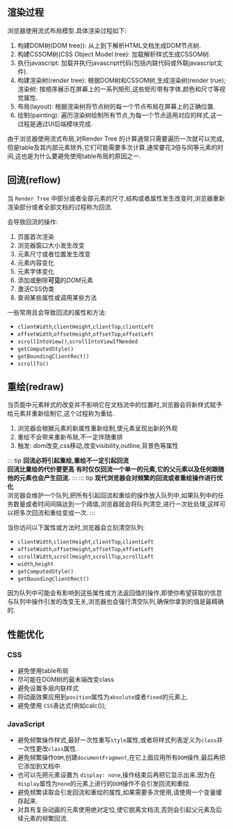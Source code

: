 ## 渲染过程
浏览器使用流式布局模型.具体渲染过程如下:
1. 构建DOM树(DOM tree)): 从上到下解析HTML文档生成DOM节点树.
2. 构建CSSOM树(CSS Object Model tree): 加载解析样式生成CSSOM树.
3. 执行javascript: 加载并执行javascript代码(包括内联代码或外联javascript文件).
4. 构建渲染树(render tree): 根据DOM树和CSSOM树,生成渲染树(render true);渲染树: 按顺序展示在屏幕上的一系列矩形,这些矩形带有字体,颜色和尺寸等视觉属性.
5. 布局(layout): 根据渲染树将节点树的每一个节点布局在屏幕上的正确位置.
6. 绘制(painting): 遍历渲染树绘制所有节点,为每一个节点适用对应的样式,这一过程是通过UI后端模块完成.

由于浏览器使用流式布局,对Render Tree 的计算通常只需要遍历一次就可以完成,但是table及其内部元素除外,它们可能需要多次计算,通常要花3倍与同等元素的时间,这也是为什么要避免使用table布局的原因之一.

## 回流(reflow)
当 `Render Tree` 中部分或者全部元素的尺寸,结构或者属性发生改变时,浏览器重新渲染部分或者全部文档的过程称为回流.

会导致回流的操作:
1. 页面首次渲染
2. 浏览器窗口大小发生改变
3. 元素尺寸或者位置发生改变
4. 元素内容变化
5. 元素字体变化
6. 添加或删除**可见**的*DOM*元素
7. 激活CSS伪类
8. 查询某些属性或调用某些方法

一些常用且会导致回流的属性和方法:
- `clientWidth`,`clientHeight`,`clientTop`,`clientLeft`
- `offsetWidth`,`offsetHeight`,`offsetTop`,`offsetLeft`
- `scrollIntoView()`,`scrollIntoViewIfNeeded`
- `getComputedStyle()`
- `getBoundingClientRect()`
- `scrollTo()`

## 重绘(redraw)

当页面中元素样式的改变并不影响它在文档流中的位置时,浏览器会将新样式赋予给元素并重新绘制它,这个过程称为重绘.

1. 浏览器会根据元素的新属性重新绘制,使元素呈现出新的外观
2. 重绘不会带来重新布局,不一定伴随重排
3. 触发: dom改变,css移动,改变visibility,outline,背景色等属性

::: tip
**回流必将引起重绘,重绘不一定引起回流**\
**回流比重绘的代价要更高**
**有时仅仅回流一个单一的元素,它的父元素以及任何跟随他的元素也会产生回流.**
:::
::: tip
**现代浏览器会对频繁的回流或者重绘操作进行优化**\
浏览器会维护一个队列,把所有引起回流和重绘的操作放入队列中,如果队列中的任务数量或者时间间隔达到一个阈值,浏览器就会将队列清空,进行一次批处理,这样可以把多次回流和重绘变成一次.
:::

当你访问以下属性或方法时,浏览器会立刻清空队列:
- `clientWidth`,`clientHeight`,`clientTop`,`clientLeft`
- `offsetWidth`,`offsetHeight`,`offsetTop`,`offsetLeft`
- `scrollWidth`,`scrollHeight`,`scrollTop`,`scrollLeft`
- `width`,`height`
- `getComputedStyle()`
- `getBoundingClientRect()`

因为队列中可能会有影响到这些属性或方法返回值的操作,即使你希望获取的信息与队列中操作引发的改变无关,浏览器也会强行清空队列,确保你拿到的值是最精确的.

## 性能优化
### CSS
- 避免使用table布局
- 尽可能在DOM树的最末端改变class
- 避免设置多层内联样式
- 将动画效果应用到`position`属性为`absolute`或者`fixed`的元素上.
- 避免使用 `CSS`表达式(例如calc());
### JavaScript
- 避免频繁操作样式,最好一次性重写`style`属性,或者将样式列表定义为`class`并一次性更改`class`属性.
- 避免频繁操作`DOM`,创建`documentFragment`,在它上面应用所有`DOM`操作,最后再把它添加到文档中.
- 也可以先把元素设置为 `display: none`,操作结束后再把它显示出来.因为在`display`属性为`none`的元素上进行的`DOM`操作不会引发回流和重绘.
- 避免频繁读取会引发回流和重绘的属性,如果需要多次使用,请使用一个变量缓存起来.
- 对具有复杂动画的元素使用绝对定位,使它脱离文档流,否则会引起父元素及后续元素的频繁回流.